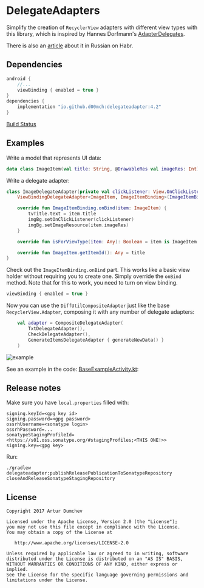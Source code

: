 # DelegateAdapters
Simplify the creation of `RecyclerView` adapters with different view types with this library, which is inspired by Hannes Dorfmann's [AdapterDelegates](https://github.com/sockeqwe/AdapterDelegates).

There is also an [article](https://habr.com/post/341738/) about it in Russian on Habr.

## Dependencies

```groovy
android {
    //...
    viewBinding { enabled = true }
}
dependencies {
    implementation "io.github.d00mch:delegateadapter:4.2"
}
```

[Build Status](https://sbom.lift.sonatype.com/report/T1-a0368c8f29fdaa555824-4d3bccd641839-1672045533-00278c8866bf41e092233b1a2b082f9e)

## Examples

Write a model that represents UI data:

```kotlin
data class ImageItem(val title: String, @DrawableRes val imageRes: Int)
```

Write a delegate adapter:

```kotlin
class ImageDelegateAdapter(private val clickListener: View.OnClickListener) :
    ViewBindingDelegateAdapter<ImageItem, ImageItemBinding>(ImageItemBinding::inflate) {

    override fun ImageItemBinding.onBind(item: ImageItem) {
        tvTitle.text = item.title
        imgBg.setOnClickListener(clickListener)
        imgBg.setImageResource(item.imageRes)
    }

    override fun isForViewType(item: Any): Boolean = item is ImageItem

    override fun ImageItem.getItemId(): Any = title
}
```

Check out the `ImageItemBinding.onBind` part. This works like a basic view holder without requiring you to create one. Simply override the `onBind` method. Note that for this to work, you need to turn on view binding.

```groovy
viewBinding { enabled = true }
```

Now you can use the `DiffUtilCompositeAdapter` just like the base `RecyclerView.Adapter`, composing it with any number of delegate adapters:

```kotlin
    val adapter = CompositeDelegateAdapter(
        TxtDelegateAdapter(),
        CheckDelegateAdapter(),
        GenerateItemsDelegateAdapter { generateNewData() }
    )
```

![example](https://github.com/Liverm0r/DelegateAdapters/blob/master/feed_example.jpg)

See an example in the code: [BaseExampleActivity.kt][1]:

[1]: https://github.com/Liverm0r/DelegateAdapters/blob/master/example/src/main/java/com/livermor/dumchev/delegateadapters/base/BaseExampleActivity.kt


## Release notes

Make sure you have `local.properties` filled with: 

```
signing.keyId=<gpg key id>
signing.password=<gpg password>
ossrhUsername=<sonatype login>
ossrhPassword=...
sonatypeStagingProfileId=<https://s01.oss.sonatype.org/#stagingProfiles;<THIS ONE!>>
signing.key=<gpg key>
```

Run:

```
./gradlew delegateadapter:publishReleasePublicationToSonatypeRepository closeAndReleaseSonatypeStagingRepository
```

 ## License

```
Copyright 2017 Artur Dumchev 

Licensed under the Apache License, Version 2.0 (the "License");
you may not use this file except in compliance with the License.
You may obtain a copy of the License at

   http://www.apache.org/licenses/LICENSE-2.0

Unless required by applicable law or agreed to in writing, software
distributed under the License is distributed on an "AS IS" BASIS,
WITHOUT WARRANTIES OR CONDITIONS OF ANY KIND, either express or implied.
See the License for the specific language governing permissions and
limitations under the License.
```
